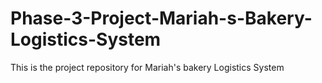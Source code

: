 # Phase-3-Project-Mariah-s-Bakery-Logistics-System
This is the project repository for Mariah's bakery Logistics System
